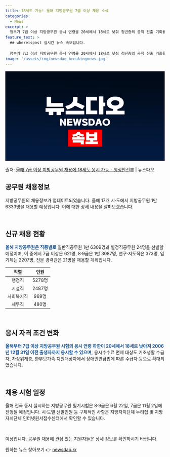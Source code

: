 ```yaml
---
title: 18세도 가능! 올해 지방공무원 7급 이상 채용 소식
categories:
  - News
excerpt: >
  정부가 7급 이상 지방공무원 응시 연령을 20세에서 18세로 낮춰 청년층의 공직 진출 기회를 확대한다. 행정…
feature_text: >
  ## whereispost 실시간 뉴스 속보입니다.

  정부가 7급 이상 지방공무원 응시 연령을 20세에서 18세로 낮춰 청년층의 공직 진출 기회를 확대한다. 행정…
image: '/assets/img/newsdao_breakingnews.jpg'
---
```


![뉴스다오 속보](/assets/img/newsdao_breakingnews.jpg)

<p>출처: <a href="https://newsdao.kr/3251" rel="dofollow">올해 7급 이상 지방공무원 채용에 18세도 응시 가능 - 행정안전부</a> | 뉴스다오</p>

<h2 data-ke-size="size26">공무원 채용정보</h2>

지방공무원의 채용정보가 업데이트되었습니다. 올해 17개 시·도에서 지방공무원 1만 6333명을 채용할 예정입니다. 이에 대한 상세 내용을 살펴보겠습니다.

<p data-ke-size="size16">&nbsp;</p>

<h2 data-ke-size="size24">신규 채용 현황</h2>

<b><span style="color: #1a5490;">올해 지방공무원은 직종별로</span></b> 일반직공무원 1만 6309명과 별정직공무원 24명을 선발할 예정이며, 이 중에서 7급 이상은 621명, 8·9급은 1만 3087명, 연구·지도직은 373명, 임기제는 2207명, 전문 경력관은 21명을 채용할 계획입니다.

<table>
<thead>
<tr>
<th scope="col" style="text-align: center;">직렬</th>
<th scope="col" style="text-align: center;">인원</th>
</tr>
</thead>
<tbody>
<tr>
<td style="text-align: center;">행정직</td>
<td style="text-align: center;">5278명</td>
</tr>
<tr>
<td style="text-align: center;">시설직</td>
<td style="text-align: center;">2487명</td>
</tr>
<tr>
<td style="text-align: center;">사회복지직</td>
<td style="text-align: center;">969명</td>
</tr>
<tr>
<td style="text-align: center;">세무직</td>
<td style="text-align: center;">480명</td>
</tr>
</tbody>
</table>

<p data-ke-size="size16">&nbsp;</p>

<h2 data-ke-size="size24">응시 자격 조건 변화</h2>

<b><span style="color: #1a5490;">올해부터 7급 이상 지방공무원 시험의 응시 연령 하한이 20세에서 18세로 낮아져 2006년 12월 31일 이전 출생자까지 응시할 수 있으며,</span></b> 응시수수료 면제 대상도 기초생활 수급자, 차상위계층, 한부모가족 지원대상자에서 장애인연금법에 따른 수급자 등으로 확대되었습니다.

<p data-ke-size="size16">&nbsp;</p>

<h2 data-ke-size="size24">채용 시험 일정</h2>

올해 전국 동시 실시하는 지방공무원 필기시험은 8·9급은 6월 22일, 7급은 11월 2일에 진행될 예정입니다. 시·도별 선발인원 등 구체적인 사항은 지방자치단체 누리집 및 지방자치단체 인터넷원서접수센터에서 확인할 수 있습니다.

<p data-ke-size="size16">&nbsp;</p>

이상입니다. 공무원 채용에 관심 있는 지원자들은 상세 정보를 확인하시기 바랍니다. 

원하는 뉴스 찾아보기 👉 <a href="https://newsdao.kr" rel="dofollow">newsdao.kr</a>



